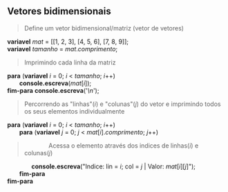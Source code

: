 ## Vetores bidimensionais

>Define um vetor bidimensional/matriz (vetor de vetores)

**variavel** *mat* = [[1, 2, 3], [4, 5, 6], [7, 8, 9]];<br>
**variavel** *tamanho* = *mat*.*comprimento*;

>Imprimindo cada linha da matriz

**para** (**variavel** *i* = 0; *i* < *tamanho*; *i*++)<br>
&emsp;&emsp;**console.escreva**(*mat*[*i*]);<br>
**fim-para**
**console.escreva**('*\n*');

>Percorrendo as "linhas"(*i*) e "colunas"(*j*) do vetor e imprimindo todos os seus elementos individualmente

**para** (**variavel** *i* = 0; *i* < *tamanho*; *i*++)<br>
&emsp;&emsp;**para** (**variavel** *j* = 0; *j* < *mat*[*i*].*comprimento*; *j*++)

>&emsp;&emsp;&emsp;&emsp;Acessa o elemento através dos indices de linhas(*i*) e colunas(*j*)

&emsp;&emsp;&emsp;&emsp;**console.escreva**("Indice: lin = *i*; col = *j* | Valor: *mat*[*i*][*j*]");<br>
&emsp;&emsp;**fim-para**<br>
**fim-para**